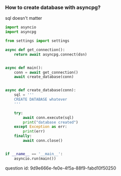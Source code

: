 ### How to create database with asyncpg?

sql doesn't matter

```python
import asyncio
import asyncpg

from settings import settings

async def get_connection():
    return await asyncpg.connect(dsn)


async def main():
    conn = await get_connection()
    await create_database(conn)


async def create_database(conn):
    sql = '''
    CREATE DATABASE whatever
    '''

    try:
        await conn.execute(sql)
        print("database created")
    except Exception as err:
        print(err)
    finally:
        await conn.close()


if __name__ == '__main__':
    asyncio.run(main())
```

question id: 9d9e666e-fe0e-4f5a-88f9-fabd10f50250